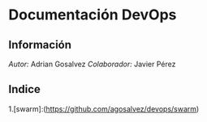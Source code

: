 # Documentación DevOps
## Información
*Autor:* Adrian Gosalvez
*Colaborador:* Javier Pérez 
## Indice
1.[swarm]:(https://github.com/agosalvez/devops/swarm)